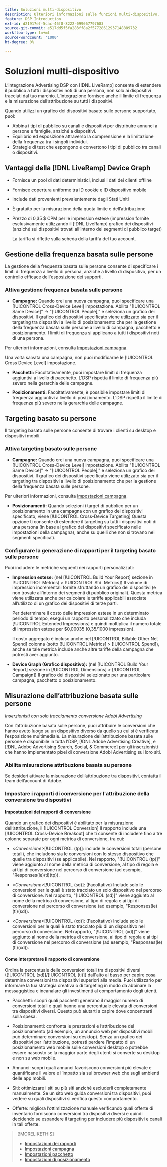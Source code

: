 ```yaml
---
title: Soluzioni multi-dispositivo
description: Ulteriori informazioni sulle funzioni multi-dispositivo.
feature: DSP Introduction
exl-id: d21917ef-5cac-46f8-8222-099667797683
source-git-commit: e517dd5f5fa283ff8a2f57728612937148889732
workflow-type: tm+mt
source-wordcount: '1000'
ht-degree: 0%

---
```


# Soluzioni multi-dispositivo

L’integrazione Advertising DSP con [!DNL LiveRamp] consente di estendere il pubblico a tutti i dispositivi noti di una persona, non solo ai dispositivi tracciati dal tuo marchio. L’integrazione fornisce anche il limite di frequenza e la misurazione dell’attribuzione su tutti i dispositivi.

Quando utilizzi un grafico dei dispositivi basato sulle persone supportato, puoi:

* Abbina i tipi di pubblico su canali e dispositivi per distribuire annunci a persone e famiglie, anziché a dispositivi.
* Equilibrio ed esposizione attraverso la comprensione e la limitazione della frequenza tra i singoli individui.
* Strategie di test che espongono e convertono i tipi di pubblico tra canali o dispositivi.

## Vantaggi della [!DNL LiveRamp] Device Graph

* Fornisce un pool di dati deterministici, inclusi i dati dei clienti offline

* Fornisce copertura uniforme tra ID cookie e ID dispositivo mobile

* Include dati provenienti prevalentemente dagli Stati Uniti

* È gratuito per la misurazione della quota limite e dell’attribuzione

* Prezzo di 0,35 $ CPM per le impression estese (impression fornite esclusivamente utilizzando il [!DNL LiveRamp] grafico dei dispositivi (anziché sui dispositivi trovati all’interno dei segmenti di pubblico target)

  La tariffa si riflette sulla scheda della tariffa del tuo account.

## Gestione della frequenza basata sulle persone

La gestione della frequenza basata sulle persone consente di specificare i limiti di frequenza a livello di persona, anziché a livello di dispositivo, per un controllo efficace dell&#39;esposizione dei supporti.

### Attiva gestione frequenza basata sulle persone

* **Campagne:** Quando crei una nuova campagna, puoi specificare una [!UICONTROL Cross-Device Level] impostazione. Abilita &quot;[!UICONTROL Same Device]&quot; -> &quot;[!UICONTROL People],&quot; e seleziona un grafico dei dispositivi. Il grafico dei dispositivi specificato viene utilizzato sia per il targeting tra dispositivi a livello di posizionamento che per la gestione della frequenza basata sulle persone a livello di campagna, pacchetto e posizionamento. I limiti di frequenza si applicano a tutti i dispositivi noti di una persona.

Per ulteriori informazioni, consulta [Impostazioni campagna](/help/dsp/campaign-management/campaigns/campaign-settings.md).

Una volta salvata una campagna, non puoi modificarne le [!UICONTROL Cross Device Level] impostazione.

* **Pacchetti:**  Facoltativamente, puoi impostare limiti di frequenza aggiuntivi a livello di pacchetto. L’DSP rispetta il limite di frequenza più severo nella gerarchia delle campagne.

* **Posizionamenti:** Facoltativamente, è possibile impostare limiti di frequenza aggiuntivi a livello di posizionamento. L’DSP rispetta il limite di frequenza più severo nella gerarchia delle campagne.

## Targeting basato su persone

Il targeting basato sulle persone consente di trovare i clienti su desktop e dispositivi mobili.

### Attiva targeting basato sulle persone

* **Campagne:** Quando crei una nuova campagna, puoi specificare una [!UICONTROL Cross-Device Level] impostazione. Abilita &quot;[!UICONTROL Same Device]&quot; -> &quot;[!UICONTROL People],&quot; e seleziona un grafico dei dispositivi. Il grafico dei dispositivi specificato viene utilizzato sia per il targeting tra dispositivi a livello di posizionamento che per la gestione della frequenza basata sulle persone.

Per ulteriori informazioni, consulta [Impostazioni campagna](/help/dsp/campaign-management/campaigns/campaign-settings.md).

* **Posizionamenti:** Quando selezioni i target di pubblico per un posizionamento in una campagna con un grafico dei dispositivi specificato, viene [!UICONTROL Cross-Device Targeting] Questa opzione ti consente di estendere il targeting su tutti i dispositivi noti di una persona (in base al grafico dei dispositivi specificato nelle impostazioni della campagna), anche su quelli che non si trovano nei segmenti specificati.

### Configurare la generazione di rapporti per il targeting basato sulle persone

Puoi includere le metriche seguenti nei rapporti personalizzati:

* **Impression estese:** (nel [!UICONTROL Build Your Report] sezione in [!UICONTROL Metrics] > [!UICONTROL Std. Metrics]) Il volume di impression incrementali fornite sfruttando un grafico dei dispositivi (e non trovate all’interno dei segmenti di pubblico originali). Questa metrica viene utilizzata anche per calcolare le tariffe applicabili associate all’utilizzo di un grafico dei dispositivi di terze parti.

  Per determinare il costo delle impression estese in un determinato periodo di tempo, esegui un rapporto personalizzato che includa [!UICONTROL Extended Impressions] e quindi moltiplica il numero totale di impression estese per $0,00035 (0,35/1000 impression).

  Il costo aggregato è incluso anche nel [!UICONTROL Billable Other Net Spend] colonna (sotto [!UICONTROL Metrics] > [!UICONTROL Spend]), anche se tale metrica include anche altre tariffe della campagna che potresti aver aggiunto.

* **Device Graph (Grafico dispositivo):** (nel [!UICONTROL Build Your Report] sezione in [!UICONTROL Dimensions] > [!UICONTROL Campaign]) Il grafico dei dispositivi selezionato per una particolare campagna, pacchetto o posizionamento.

## Misurazione dell’attribuzione basata sulle persone

*Inserzionisti con solo tracciamento conversione Adobi Advertising*

Con l’attribuzione basata sulle persone, puoi attribuire le conversioni che hanno avuto luogo su un dispositivo diverso da quello su cui si è verificata l’esposizione multimediale. La misurazione dell’attribuzione basata sulle persone è disponibile in tutta l’DSP, [!DNL Adobe Advertising Creative], e [!DNL Adobe Advertising Search, Social, & Commerce] per gli inserzionisti che hanno implementato pixel di conversione Adobi Advertising sui loro siti.

### Abilita misurazione attribuzione basata su persone

Se desideri attivare la misurazione dell’attribuzione tra dispositivi, contatta il team dell’account di Adobe.

### Impostare i rapporti di conversione per l&#39;attribuzione della conversione tra dispositivi

#### Impostazioni dei rapporti di conversione

Quando un grafico dei dispositivi è abilitato per la misurazione dell’attribuzione, il [!UICONTROL Conversion] Il rapporto include una [!UICONTROL Cross-Device Breakout] che ti consente di includere fino a tre colonne separate per ogni metrica di conversione, tra cui:

* &lt;*Conversione*>[!UICONTROL (tp)]: include le conversioni totali (persone totali), che includono sia le conversioni con lo stesso dispositivo che quelle tra dispositivi (se applicabile). Nel rapporto, &quot;[!UICONTROL (tp)]&quot; viene aggiunto al nome della metrica di conversione, al tipo di regola e ai tipi di conversione nel percorso di conversione (ad esempio, &quot;Responses(le)(tl)(tp)).

* &lt;*Conversione*>[!UICONTROL (sd)]: (Facoltativo) Include solo le conversioni per le quali è stato tracciato un solo dispositivo nel percorso di conversione. Nel rapporto, &quot;[!UICONTROL (sd)]&quot; viene aggiunto al nome della metrica di conversione, al tipo di regola e ai tipi di conversione nel percorso di conversione (ad esempio, &quot;Responses(le)(tl)(sd)).

* &lt;*Conversione*>[!UICONTROL (xd)]: (Facoltativo) Include solo le conversioni per le quali è stato tracciato più di un dispositivo nel percorso di conversione. Nel rapporto, &quot;[!UICONTROL (xd)]&quot; viene aggiunto al nome della metrica di conversione, al tipo di regola e ai tipi di conversione nel percorso di conversione (ad esempio, &quot;Responses(le)(tl)(xd)).

#### Come interpretare il rapporto di conversione

Ordina la percentuale delle conversioni totali tra dispositivi diversi ([!UICONTROL (xd)]/[!UICONTROL (tl)]) dall&#39;alto al basso per capire cosa determina conversioni tra dispositivi superiori alla media. Puoi utilizzarlo per informare la tua strategia creativa o di targeting in modo da abbinare la messaggistica e incanalare gli investimenti al comportamento degli utenti.

* Pacchetti: scopri quali pacchetti generano il maggior numero di conversioni totali e quali hanno una percentuale elevata di conversioni tra dispositivi diversi. Questo può aiutarti a capire dove concentrarti sulla spesa.

* Posizionamenti: confronta le prestazioni e l’attribuzione del posizionamento (ad esempio, un annuncio web per dispositivi mobili può determinare conversioni su desktop). Senza un grafico dei dispositivi per l’attribuzione, potresti perdere l’impatto di un posizionamento web mobile sulle conversioni desktop o potrebbe essere nascosto se la maggior parte degli utenti si converte su desktop e non su web mobile.

* Annunci: scopri quali annunci favoriscono conversioni più elevate e quantificane il valore e l’impatto sia sui browser web che sugli ambienti delle app mobili.

* Siti: ottimizzare i siti su più siti anziché escluderli completamente manualmente. Se un sito web guida conversioni tra dispositivi, puoi vedere su quali dispositivi si verifica questo comportamento.

* Offerte: migliora l’ottimizzazione manuale verificando quali offerte di inventario forniscono conversioni tra dispositivi diversi e quindi decidendo se espandere il targeting per includere più dispositivi e canali in tali offerte.

>[!MORELIKETHIS]
>
>* [Impostazioni dei rapporti](/help/dsp/reports/report-settings.md)
>* [Impostazioni campagna](/help/dsp/campaign-management/campaigns/campaign-settings.md)
>* [Impostazioni pacchetto](/help/dsp/campaign-management/packages/package-settings.md)
>* [Impostazioni di posizionamento](/help/dsp/campaign-management/placements/placement-settings.md)
